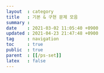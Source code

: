 ```yaml
---
layout  : category
title   : 기본 & 구현 문제 모음
summary : 
date    : 2021-03-02 11:05:40 +0900
updated : 2021-04-23 21:47:48 +0900
tag     : navigation
toc     : true
public  : true
parent  : [[/ps-set]]
latex   : false
---
```

